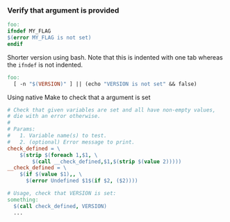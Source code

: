 ### Verify that argument is provided

```makefile
foo:
ifndef MY_FLAG
$(error MY_FLAG is not set)
endif
```

Shorter version using bash. Note that this is indented with one tab whereas the `ifndef` is not indented.

```makefile
foo:
  [ -n "$(VERSION)" ] || (echo "VERSION is not set" && false)
```

Using native Make to check that a argument is set

```makefile
# Check that given variables are set and all have non-empty values,
# die with an error otherwise.
#
# Params:
#   1. Variable name(s) to test.
#   2. (optional) Error message to print.
check_defined = \
    $(strip $(foreach 1,$1, \
        $(call __check_defined,$1,$(strip $(value 2)))))
__check_defined = \
    $(if $(value $1),, \
      $(error Undefined $1$(if $2, ($2))))

# Usage, check that VERSION is set:
something:
  $(call check_defined, VERSION)
  ...
```
